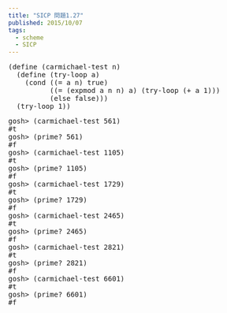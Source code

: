 ```yaml
---
title: "SICP 問題1.27"
published: 2015/10/07
tags:
  - scheme
  - SICP
---
```



<pre class="code lang-scheme" data-lang="scheme" data-unlink><span class="synSpecial">(</span><span class="synStatement">define</span> <span class="synSpecial">(</span>carmichael-test n<span class="synSpecial">)</span>
  <span class="synSpecial">(</span><span class="synStatement">define</span> <span class="synSpecial">(</span>try-loop a<span class="synSpecial">)</span>
    <span class="synSpecial">(</span><span class="synStatement">cond</span> <span class="synSpecial">((</span><span class="synIdentifier">=</span> a n<span class="synSpecial">)</span> true<span class="synSpecial">)</span>
          <span class="synSpecial">((</span><span class="synIdentifier">=</span> <span class="synSpecial">(</span>expmod a n n<span class="synSpecial">)</span> a<span class="synSpecial">)</span> <span class="synSpecial">(</span>try-loop <span class="synSpecial">(</span><span class="synIdentifier">+</span> a <span class="synConstant">1</span><span class="synSpecial">)))</span>
          <span class="synSpecial">(</span><span class="synStatement">else</span> false<span class="synSpecial">)))</span>
  <span class="synSpecial">(</span>try-loop <span class="synConstant">1</span><span class="synSpecial">))</span>
</pre>




<pre class="code" data-lang="" data-unlink>gosh&gt; (carmichael-test 561)
#t
gosh&gt; (prime? 561)
#f
gosh&gt; (carmichael-test 1105)
#t
gosh&gt; (prime? 1105)
#f
gosh&gt; (carmichael-test 1729)
#t
gosh&gt; (prime? 1729)
#f
gosh&gt; (carmichael-test 2465)
#t
gosh&gt; (prime? 2465)
#f
gosh&gt; (carmichael-test 2821)
#t
gosh&gt; (prime? 2821)
#f
gosh&gt; (carmichael-test 6601)
#t
gosh&gt; (prime? 6601)
#f</pre>


